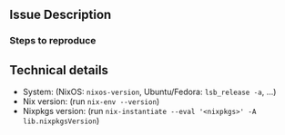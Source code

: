 ## Issue Description


### Steps to reproduce


## Technical details

* System: (NixOS: `nixos-version`, Ubuntu/Fedora: `lsb_release -a`, ...)
* Nix version: (run `nix-env --version`)
* Nixpkgs version: (run `nix-instantiate --eval '<nixpkgs>' -A lib.nixpkgsVersion`)
